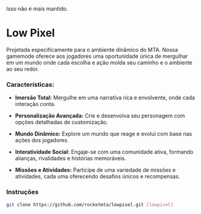 Isso não é mais mantido.



# Low Pixel
Projetada especificamente para o ambiente dinâmico do MTA. Nossa gamemode oferece aos jogadores uma oportunidade única de mergulhar em um mundo onde cada escolha e ação molda seu caminho e o ambiente ao seu redor.

### Características:

- **Imersão Total:** Mergulhe em uma narrativa rica e envolvente, onde cada interação conta.

- **Personalização Avançada:** Crie e desenvolva seu personagem com opções detalhadas de customização.

- **Mundo Dinâmico:** Explore um mundo que reage e evolui com base nas ações dos jogadores.

- **Interatividade Social:** Engaje-se com uma comunidade ativa, formando alianças, rivalidades e histórias memoráveis.

- **Missões e Atividades:** Participe de uma variedade de missões e atividades, cada uma oferecendo desafios únicos e recompensas.

### Instruções

```bash
git clone https://github.com/rocketmta/lowpixel.git [lowpixel]
```

